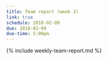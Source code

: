 ```yaml
---
title: Team report (week 3)
link: true
schedule: 2018-02-09
due: 2018-02-09
due-time: 5:00pm
---
```

{% include weekly-team-report.md %}
